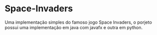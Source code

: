 # Space-Invaders
Uma implementação simples do famoso jogo Space Invaders, o porjeto possui uma implementação em java com javafx e outra em python.
